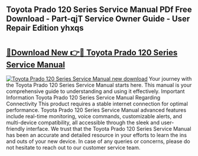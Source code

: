 ## Toyota Prado 120 Series Service Manual PDf Free Download - Part-qjT Service Owner Guide - User Repair Edition yhxqs

# <h2><a href="http://bc63110.oget.top/?id=Toyota+Prado+120+Series+Service+Manual">🔗Download New 👉🔴 Toyota Prado 120 Series Service Manual</a></h2>

[![Toyota Prado 120 Series Service Manual new download](https://i.imgur.com/5g1atiW.png)](http://bc63110.oget.top/?id=Toyota+Prado+120+Series+Service+Manual)
Your journey with the Toyota Prado 120 Series Service Manual starts here. This manual is your comprehensive guide to understanding and using it effectively. Important Information Toyota Prado 120 Series Service Manual Regarding Connectivity This product requires a stable internet connection for optimal performance. Toyota Prado 120 Series Service Manual advanced features include real-time monitoring, voice commands, customizable alerts, and multi-device compatibility, all accessible through the sleek and user-friendly interface. We trust that the Toyota Prado 120 Series Service Manual has been an accurate and detailed resource in your efforts to learn the ins and outs of your new device. In case of any queries or concerns, please do not hesitate to reach out to our customer service team.
